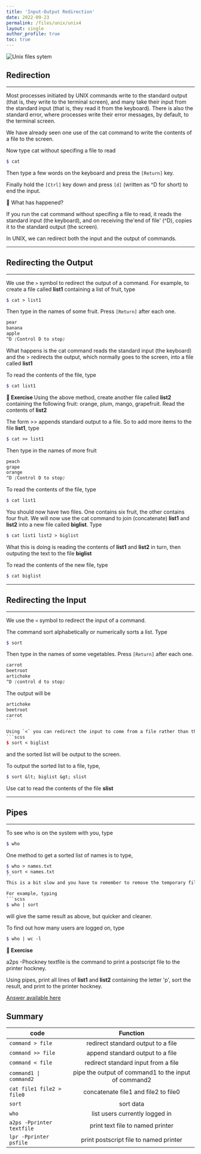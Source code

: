 ```yaml
---
title: 'Input-Output Redirection'
date: 2022-09-23
permalink: /files/unix/unix4
layout: single
author_profile: true
toc: true
---
```


![Unix files sytem](/images/unix/Streams1.webp)

## Redirection  
---
Most processes initiated by UNIX commands write to the standard output (that is, they write to the terminal screen), and many take their input from the standard input (that is, they read it from the keyboard). There is also the standard error, where processes write their error messages, by default, to the terminal screen.

We have already seen one use of the cat command to write the contents of a file to the screen.

Now type cat without specifing a file to read
```scss
$ cat
```
Then type a few words on the keyboard and press the `[Return]` key.

Finally hold the `[Ctrl]` key down and press `[d]` (written as ^D for short) to end the input.

:loudspeaker: What has happened?

If you run the cat command without specifing a file to read, it reads the standard input (the keyboard), and on receiving the'end of file' (^D), copies it to the standard output (the screen).

In UNIX, we can redirect both the input and the output of commands.

---
## Redirecting the Output  
---

We use the `>` symbol to redirect the output of a command. For example, to create a file called **list1** containing a list of fruit, type  

```scss
$ cat > list1
```

Then type in the names of some fruit. Press `[Return]` after each one.

```scss
pear  
banana  
apple  
^D (Control D to stop)
```

What happens is the cat command reads the standard input (the keyboard) and the > redirects the output, which normally goes to the screen, into a file called **list1**

To read the contents of the file, type
```scss
$ cat list1
```
<b>:loudspeaker: Exercise </b>
Using the above method, create another file called **list2** containing the following fruit: orange, plum, mango, grapefruit. Read the contents of **list2**

The form >> appends standard output to a file. So to add more items to the file **list1**, type
```scss
$ cat >> list1
```

Then type in the names of more fruit

```scss
peach  
grape  
orange  
^D (Control D to stop)
```

To read the contents of the file, type
```scss
$ cat list1
```

You should now have two files. One contains six fruit, the other contains four fruit. We will now use the cat command to join (concatenate) **list1** and **list2** into a new file called **biglist**. Type
```scss
$ cat list1 list2 > biglist
```
What this is doing is reading the contents of **list1** and **list2** in turn, then outputing the text to the file **biglist**

To read the contents of the new file, type

```scss
$ cat biglist
```
---
## Redirecting the Input  
---

We use the `<` symbol to redirect the input of a command.

The command sort alphabetically or numerically sorts a list. Type
```scss
$ sort
```

Then type in the names of some vegetables. Press `[Return]` after each one.

```scss
carrot  
beetroot  
artichoke  
^D (control d to stop)  
```

The output will be
```scss
artichoke  
beetroot  
carrot
``

Using `<` you can redirect the input to come from a file rather than the keyboard. For example, to sort the list of fruit, type
```scss
$ sort < biglist
```
and the sorted list will be output to the screen.

To output the sorted list to a file, type,
```scss
$ sort &lt; biglist &gt; slist
```
Use cat to read the contents of the file **slist**

---
## Pipes
---

To see who is on the system with you, type
```scss
$ who
```
One method to get a sorted list of names is to type,
```scss
$ who > names.txt  
$ sort < names.txt
``
This is a bit slow and you have to remember to remove the temporary file called names when you have finished. What you really want to do is connect the output of the who command directly to the input of the sort command. This is exactly what pipes do. The symbol for a pipe is the vertical bar |

For example, typing
```scss
$ who | sort
```
will give the same result as above, but quicker and cleaner.

To find out how many users are logged on, type
```scss
$ who | wc -l  
```
<b> :loudspeaker: Exercise </b>

a2ps -Phockney textfile is the command to print a postscript file to the printer hockney.

Using pipes, print all lines of **list1** and **list2** containing the letter 'p', sort the result, and print to the printer hockney.

[Answer available here](pipeanswer.html)

<h2>Summary </h2>

| code           | Function       |
| --- | :---: |
| ` command > file ` | redirect standard output to a file |
| ` command >> file ` | append standard output to a file |
| ` command < file ` | redirect standard input from a file |
| ` command1 \| command2 ` | pipe the output of command1 to the input of command2 |
| ` cat file1 file2 > file0 ` | concatenate file1 and file2 to file0 |
| ` sort ` | sort data |
| ` who ` | list users currently logged in |
| ` a2ps -Pprinter textfile ` | print text file to named printer |
| ` lpr -Pprinter psfile ` | print postscript file to named printer |
